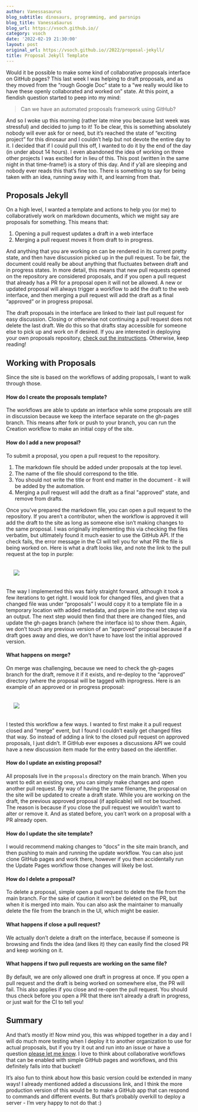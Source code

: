 ```yaml
---
author: Vanessasaurus
blog_subtitle: dinosaurs, programming, and parsnips
blog_title: VanessaSaurus
blog_url: https://vsoch.github.io//
category: vsoch
date: '2022-02-19 21:30:00'
layout: post
original_url: https://vsoch.github.io//2022/proposal-jekyll/
title: Proposal Jekyll Template
---
```


<p>Would it be possible to make some kind of collaborative proposals interface on GitHub pages?
This last week I was helping to draft proposals, and as they moved from the “rough Google Doc” state
to a “we really would like to have these openly collaborated and worked on” state. At this point, a fiendish question started
to peep into my mind:</p>

<blockquote>
  <p>Can we have an automated proposals framework using GitHub?</p>
</blockquote>

<p>And so I woke up this morning (rather late mine you because last week was stressful) and decided to jump
to it! To be clear, this is something absolutely nobody will ever ask for or need, but it’s reached the state
of “exciting project” for this dinosaur and I couldn’t help but not devote the entire day to it.
 I decided that if I could pull this off, I wanted to do it by the end of the day (in under about 14 hours).
I even abandoned the idea of working on three other projects I was excited for in lieu of this.
This post (written in the same night in that time-frame!) is a story of this day. And if y’all are sleeping
and nobody ever reads this that’s fine too. There is something to say for being taken with an idea,
running away with it, and learning from that.</p>

<h2 id="proposals-jekyll">Proposals Jekyll</h2>

<p>On a high level, I wanted a template and actions to help you (or me) to collaboratively work on 
markdown documents, which we might say are proposals for something. This means that:</p>

<ol class="custom-counter">
  <li>Opening a pull request updates a draft in a web interface</li>
  <li>Merging a pull request moves it from draft to in progress.</li>
</ol>

<p>And anything that you are working on can be rendered in its current pretty state, and then
have discussion picked up in the pull request. To be fair, the document could really
be about anything that fluctuates between draft and in progress states. In more detail, this means
that new pull requests opened on the repository are considered proposals, and if you open a pull request 
that already has a PR for a proposal open it will not be allowed. A new or updated proposal will always trigger a
workflow to add the draft to the web interface, and then merging a pull request will add 
the draft as a final “approved” or in progress proposal.</p>

<p>The draft proposals in the interface are linked to their last pull request for easy discussion.
Closing or otherwise not continuing a pull request does not delete the last draft. We do this so that drafts stay accessible
for someone else to pick up and work on if desired. If you are interested in deploying your own proposals repository,
<a href="https://vsoch.github.io/proposal-jekyll/docs/getting-started" target="_blank">check out the instructions</a>. Otherwise, keep reading!</p>

<h2 id="working-with-proposals">Working with Proposals</h2>

<p>Since the site is based on the workflows of adding proposals, I want to walk through those.</p>

<h4 id="how-do-i-create-the-proposals-template">How do I create the proposals template?</h4>

<p>The workflows are able to update an interface while some proposals are still in discussion because we keep
the interface separate on the gh-pages branch. This means after fork or push to your branch, you can run the
Creation workflow to make an initial copy of the site.</p>

<h4 id="how-do-i-add-a-new-proposal">How do I add a new proposal?</h4>

<p>To submit a proposal, you open a pull request to the repository.</p>

<ol class="custom-counter">
  <li>The markdown file should be added under proposals at the top level.</li>
  <li>The name of the file should correspond to the title.</li>
  <li>You should not write the title or front end matter in the document - it will be added by the automation.</li>
  <li>Merging a pull request will add the draft as a final "approved" state, and remove from drafts.</li>
</ol>

<p>Once you’ve prepared the markdown file, you can open a pull request to the repository.
If you aren’t a contributor, when the workflow is approved it will add the draft to
the site as long as someone else isn’t making changes to the same proposal. I was originally implementing
this via checking the files verbatim, but ultimately found it much easier to use the GitHub API. If
the check fails, the error message in the CI will tell you for what PR the file is being worked on.
Here is what a draft looks like, and note the link to the pull request at the top in purple:</p>

<div style="padding: 20px;">
 <img src="https://vsoch.github.io/assets/images/posts/proposal-jekyll/proposal-draft.png" />
</div>

<p>The way I implemented this was fairly straight forward, although it took a few iterations to get right.
I would look for changed files, and given that a changed file was under “proposals” I would copy it to a template
file in a temporary location with added metadata, and pipe in into the next step via an output.
The next step would then find that there are changed files, and update the gh-pages branch (where
the interface is) to show them. Again, we don’t touch any previous version of an “approved”
proposal because if a draft goes away and dies, we don’t have to have lost the initial approved
version.</p>

<h4 id="what-happens-on-merge">What happens on merge?</h4>

<p>On merge was challenging, because we need to check the gh-pages branch for the draft,
remove it if it exists, and re-deploy to the “approved” directory (where the proposal will
be tagged with inprogress. Here is an example of an approved or in progress proposal:</p>

<div style="padding: 20px;">
 <img src="https://vsoch.github.io/assets/images/posts/proposal-jekyll/proposal-inprogress.png" />
</div>

<p>I tested this workflow a few ways. I wanted to first make it a pull request closed and “merge”
event, but I found I couldn’t easily get changed files that way. So instead of adding a link
to the closed pull request on approved proposals, I just didn’t. If GitHub ever exposes a discussions API
we could have a new discussion item made for the entry based on the identifier.</p>

<h4 id="how-do-i-update-an-existing-proposal">How do I update an existing proposal?</h4>

<p>All proposals live in the <code class="language-plaintext highlighter-rouge">proposals</code> directory on the main branch. When you want to edit
an existing one, you can simply make changes and open another pull request. By way of having
the same filename, the proposal on the site will be updated to create a draft state.
While you are working on the draft, the previous approved proposal (if applicable)
will not be touched. The reason is because if you close the pull request we wouldn’t
want to alter or remove it. And as stated before, you can’t work on a proposal with a PR
already open.</p>

<h4 id="how-do-i-update-the-site-template">How do I update the site template?</h4>

<p>I would recommend making changes to “docs” in the site main branch, and then pushing
to main and running the update workflow. You can also just clone GitHub pages and work there,
however if you then accidentally run the Update Pages workflow those changes will likely be lost.</p>

<h4 id="how-do-i-delete-a-proposal">How do I delete a proposal?</h4>

<p>To delete a proposal, simple open a pull request to delete the file
from the main branch. For the sake of caution it won’t be deleted on the PR, but when it is merged
into main. You can also ask the maintainer to manually delete the file
from the branch in the UI, which might be easier.</p>

<h4 id="what-happens-if-close-a-pull-request">What happens if close a pull request?</h4>

<p>We actually don’t delete a draft on the interface, because if someone is browsing
and finds the idea (and likes it) they can easily find the closed PR and keep working on it.</p>

<h4 id="what-happens-if-two-pull-requests-are-working-on-the-same-file">What happens if two pull requests are working on the same file?</h4>

<p>By default, we are only allowed one draft in progress at once. If you open
a pull request and the draft is being worked on somewhere else,
the PR will fail. This also applies if you close and re-open the pull request.
You should thus check before you open a PR that there isn’t already a draft in progress, or just wait for the CI to tell you!</p>

<h2 id="summary">Summary</h2>

<p>And that’s mostly it! Now mind you, this was whipped together in a day and I will do much
more testing when I deploy it to another organization to use for actual proposals, but if you
try it out and run into an issue or have a question <a href="https://github.com/vsoch/proposal-jekyll">please let me know</a>.
I love to think about collaborative workflows that can be enabled with simple GitHub pages and workflows,
and this definitely falls into that bucket!</p>

<p>It’s also fun to think about how this basic version could be extended in many ways! I already
mentioned added a discussions link, and I think the more production version of this would be
to make a GitHub app that can respond to commands and different events. But that’s probably
overkill to deploy a server - I’m very happy to not do that :)</p>